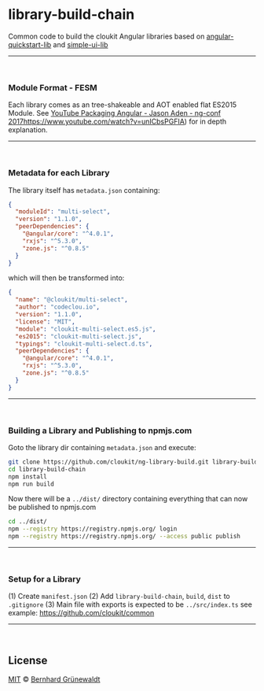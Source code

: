 # library-build-chain

Common code to build the cloukit Angular libraries based on [angular-quickstart-lib](https://github.com/filipesilva/angular-quickstart-lib) and [simple-ui-lib](https://github.com/jasonaden/simple-ui-lib)

-----

&nbsp;

### Module Format - FESM

Each library comes as an tree-shakeable and AOT enabled flat ES2015 Module.
See [YouTube Packaging Angular - Jason Aden - ng-conf 2017]()https://www.youtube.com/watch?v=unICbsPGFIA) for in depth explanation.

-----

&nbsp;

### Metadata for each Library

The library itself has `metadata.json` containing:

```json
{
  "moduleId": "multi-select",
  "version": "1.1.0",
  "peerDependencies": {
    "@angular/core": "^4.0.1",
    "rxjs": "^5.3.0",
    "zone.js": "^0.8.5"
  }
}
```

which will then be transformed into:

```json
{
  "name": "@cloukit/multi-select",
  "author": "codeclou.io",
  "version": "1.1.0",
  "license": "MIT",
  "module": "cloukit-multi-select.es5.js",
  "es2015": "cloukit-multi-select.js",
  "typings": "cloukit-multi-select.d.ts",
  "peerDependencies": {
    "@angular/core": "^4.0.1",
    "rxjs": "^5.3.0",
    "zone.js": "^0.8.5"
  }
}
```

-----

&nbsp;

### Building a Library and Publishing to npmjs.com

Goto the library dir containing `metadata.json` and execute:

```bash
git clone https://github.com/cloukit/ng-library-build.git library-build-chain
cd library-build-chain
npm install
npm run build
```

Now there will be a `../dist/` directory containing everything that can now be published to npmjs.com

```bash
cd ../dist/
npm --registry https://registry.npmjs.org/ login
npm --registry https://registry.npmjs.org/ --access public publish
```
-----

&nbsp;

### Setup for a Library

(1) Create `manifest.json`
(2) Add `library-build-chain`, `build`, `dist` to `.gitignore`
(3) Main file with exports is expected to be `../src/index.ts` see example: https://github.com/cloukit/common

-----

&nbsp;

## License

[MIT](./LICENSE) © [Bernhard Grünewaldt](https://github.com/clouless)
